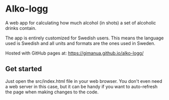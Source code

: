 # Alko-logg
A web app for calculating how much alcohol (in shots) a set of alcoholic drinks contain.

The app is entirely customized for Swedish users. This means the language used is Swedish and
all units and formats are the ones used in Sweden.

Hosted with GitHub pages at: https://gimanua.github.io/alko-logg/

## Get started
Just open the src/index.html file in your web browser.
You don't even need a web server in this case, but it can be handy if you want to auto-refresh the page
when making changes to the code.
